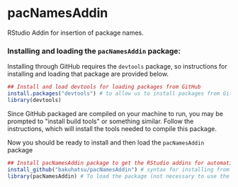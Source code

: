 # pacNamesAddin
RStudio Addin for insertion of package names.
### Installing and loading the `pacNamesAddin` package:
Installing through GitHub requires the `devtools` package, so instructions for installing and loading that package are provided below.
```r
## Install and load devtools for loading packages from GitHub
install.packages("devtools") # to allow us to install packages from GitHub
library(devtools)
```
Since GitHub packaged are compiled on your machine to run, you may be prompted to "install build tools" or something similar.  Follow the instructions, which will install the tools needed to compile this package.
  
Now you should be ready to install and then load the `pacNamesAddin` package
```r
## Install pacNamesAddin package to get the RStudio addins for automatic insertion of package names
install_github("bakuhatsu/pacNamesAddin") # syntax for installing from GitHub: username/library
library(pacNamesAddin) # To load the package (not necessary to use the addin)
```

